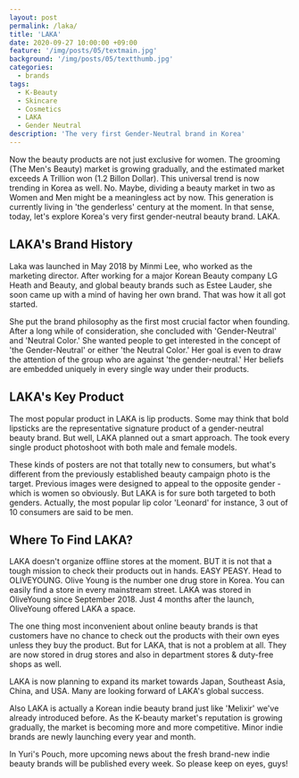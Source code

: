 ```yaml
---
layout: post
permalink: /laka/
title: 'LAKA'
date: 2020-09-27 10:00:00 +09:00
feature: '/img/posts/05/textmain.jpg'
background: '/img/posts/05/textthumb.jpg'
categories:
  - brands
tags:
  - K-Beauty
  - Skincare
  - Cosmetics
  - LAKA
  - Gender Neutral
description: 'The very first Gender-Neutral brand in Korea'
---
```



Now the beauty products are not just exclusive for women. The grooming (The Men's Beauty) market is growing gradually, and the estimated market exceeds A Trillion won (1.2 Billon Dollar). This universal trend is now trending in Korea as well. No. Maybe, dividing a beauty market in two as Women and Men might be a meaningless act by now. This generation is currently living in 'the genderless' century at the moment. In that sense, today, let's explore Korea's very first gender-neutral beauty brand. LAKA.

## LAKA's Brand History

Laka was launched in May 2018 by Minmi Lee, who worked as the marketing director. After working for a major Korean Beauty company  LG Heath and Beauty, and global beauty brands such as Estee Lauder, she soon came up with a mind of having her own brand. That was how it all got started.

She put the brand philosophy as the first most crucial factor when founding. After a long while of consideration, she concluded with 'Gender-Neutral' and 'Neutral Color.' She wanted people to get interested in the concept of 'the Gender-Neutral' or either 'the Neutral Color.' Her goal is even to draw the attention of the group who are against 'the gender-neutral.' Her beliefs are embedded uniquely in every single way under their products.


## LAKA's Key Product

The most popular product in LAKA is lip products.
Some may think that bold lipsticks are the representative signature product of a gender-neutral beauty brand. But well, LAKA planned out a smart approach. The took every single product photoshoot with both male and female models.

These kinds of posters are not that totally new to consumers, but what's different from the previously established beauty campaign photo is the target. Previous images were designed to appeal to the opposite gender - which is women so obviously. But LAKA is for sure both targeted to both genders. Actually, the most popular lip color 'Leonard' for instance, 3 out of 10 consumers are said to be men.


## Where To Find LAKA?

LAKA doesn't organize offline stores at the moment. BUT it is not that a tough mission to check their products out in hands. EASY PEASY. Head to OLIVEYOUNG.
Olive Young is the number one drug store in Korea. You can easily find a store in every mainstream street. LAKA was stored in OliveYoung since September 2018. Just 4 months after the launch, OliveYoung offered LAKA a space.

The one thing most inconvenient about online beauty brands is that customers have no chance to check out the products with their own eyes unless they buy the product. But for LAKA, that is not a problem at all. They are now stored in drug stores and also in department stores & duty-free shops as well.



LAKA is now planning to expand its market towards Japan, Southeast Asia, China, and USA. Many are looking forward of LAKA's global success.

Also LAKA is actually a Korean indie beauty brand just like 'Melixir' we've already introduced before. As the K-beauty market's reputation is growing gradually, the market is becoming more and more competitive. Minor indie brands are newly launching every year and month.

In Yuri's Pouch, more upcoming news about the fresh brand-new indie beauty brands will be published every week. So please keep on eyes, guys!
